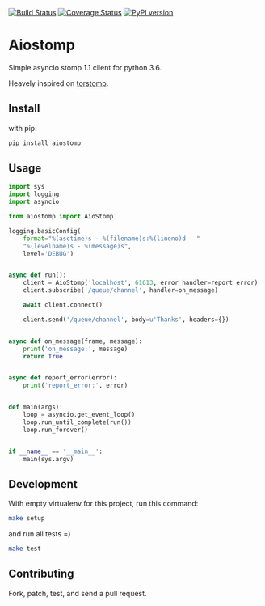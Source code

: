 [![Build Status](https://travis-ci.com/pedrokiefer/aiostomp.png?branch=master)](https://travis-ci.com/pedrokiefer/aiostomp)
[![Coverage Status](https://coveralls.io/repos/github/pedrokiefer/aiostomp/badge.svg?branch=master)](https://coveralls.io/github/pedrokiefer/aiostomp?branch=master)
[![PyPI version](https://badge.fury.io/py/aiostomp.svg)](https://badge.fury.io/py/aiostomp)

# Aiostomp

Simple asyncio stomp 1.1 client for python 3.6.

Heavely inspired on [torstomp](https://github.com/wpjunior/torstomp).

## Install

with pip:

```bash
pip install aiostomp
```

## Usage

```python
import sys
import logging
import asyncio

from aiostomp import AioStomp

logging.basicConfig(
    format="%(asctime)s - %(filename)s:%(lineno)d - "
    "%(levelname)s - %(message)s",
    level='DEBUG')


async def run():
    client = AioStomp('localhost', 61613, error_handler=report_error)
    client.subscribe('/queue/channel', handler=on_message)

    await client.connect()

    client.send('/queue/channel', body=u'Thanks', headers={})


async def on_message(frame, message):
    print('on_message:', message)
    return True


async def report_error(error):
    print('report_error:', error)


def main(args):
    loop = asyncio.get_event_loop()
    loop.run_until_complete(run())
    loop.run_forever()


if __name__ == '__main__':
    main(sys.argv)

```

## Development

With empty virtualenv for this project, run this command:

```bash
make setup
```

and run all tests =)

```bash
make test
```

## Contributing

Fork, patch, test, and send a pull request.
